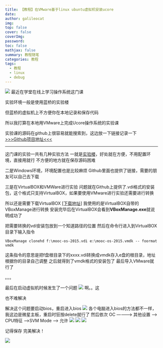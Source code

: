 ```yaml
---
title: 【教程】在VMware基于linux ubuntu虚拟机安装ucore
date: 
author: galileocat
img: 
top: false
cover: false
coverImg: 
password: 
toc: false
mathjax: false
summary: 教程随笔
categories: 教程
tags:
  - 教程
  - linux
  - debug
---
```

![](https://cdn.jsdelivr.net/gh/QiYi92/ImageHost/img/202108072048759.jpeg)
最近在学堂在线上学习操作系统这门课

实验环境一般是使用蓝桥的实验楼

但蓝桥的虚拟机上不方便你在本地记录和保存代码

所以我打算在本地用VMware上完成Ucore操作系统的实验课

实验课的源码在github上很容易就能搜索到，这边放一下链接记录一下
[>>>Github项目地址<<<](https://github.com/kiukotsu/ucore)

---

这门课的实验一共有几种实验方法
一就是[实验楼](https://www.lanqiao.cn/courses/221/learning/)，好处就在方便，不用配置环境，直接用就行
不方便的地方就在保存源码困难

二是Windows环境，环境配置也是比较麻烦
Github里面也提供了链接，需要的朋友可以自己去下载

三是在VirtualBOX和VMWare进行实验
问题就在Github上提供了.vdi格式的安装包，这个格式只支持VirtualBOX，如果要使用VMware进行实验还需要进行转换

所以还是需要下载VirtualBOX   [[下载地址]](https://www.virtualbox.org/)
我使用的是VirtualBOX自带的VBoxManage进行转换
安装完毕后在VirtualBOX会看到**VBoxManage.exe**就说明成功了

把需要转换的vdi安装包放到一个知道路径的位置
然后在命令行进入到VirtualBOX目录下输入指令
```
VBoxManage clonehd f:\mooc-os-2015.vdi e:\mooc-os-2015.vmdk -- foormat vmdk
```
这条指令的意思是把f盘根目录下的xxxx.vdi转换成vmdk存入e盘的根目录，地址根据你的目录自己调整
之后就得到了vmdk格式的安装包了
最后导入VMware就行了

。。。

最后在启动虚拟机时候发生了一个问题
![](https://cdn.jsdelivr.net/gh/QiYi92/ImageHost/img/202108072052264.png)
啊。。这

也不难解决

解决这个问题要启动bios，重启进入bios
![](https://cdn.jsdelivr.net/gh/QiYi92/ImageHost/img/202108072056914.jpeg)
各个电脑进入bios的方法都不一样，我这边是微星主板，重启时狂按delete就行了
然后依次 OC ————> 其他设置 ——> CPU特征 ——>SVM Mode ——> 允许
![](https://cdn.jsdelivr.net/gh/QiYi92/ImageHost/img/202108072059838.jpeg)
![](https://cdn.jsdelivr.net/gh/QiYi92/ImageHost/img/202108072059118.jpeg)
![](https://cdn.jsdelivr.net/gh/QiYi92/ImageHost/img/202108072100917.jpeg)

记得保存
完美解决！

![](https://cdn.jsdelivr.net/gh/QiYi92/ImageHost/img/202108072100059.jpeg)